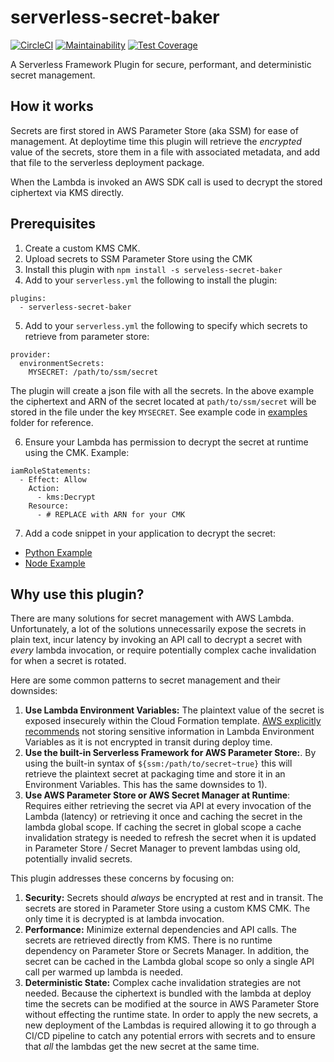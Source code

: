 # serverless-secret-baker

[![CircleCI](https://circleci.com/gh/vacasaoss/serverless-secret-baker.svg?style=svg)](https://circleci.com/gh/vacasaoss/serverless-secret-baker) [![Maintainability](https://api.codeclimate.com/v1/badges/40209674df1a65e0112b/maintainability)](https://codeclimate.com/github/vacasaoss/serverless-secret-baker/maintainability) [![Test Coverage](https://api.codeclimate.com/v1/badges/40209674df1a65e0112b/test_coverage)](https://codeclimate.com/github/vacasaoss/serverless-secret-baker/test_coverage)

A Serverless Framework Plugin for secure, performant, and deterministic secret
management.

## How it works

Secrets are first stored in AWS Parameter Store (aka SSM) for ease of management. At deploytime time this plugin will retrieve the _encrypted_ value of the secrets, store them in a file with associated metadata, and add that file to the serverless deployment package.

When the Lambda is invoked an AWS SDK call is used to decrypt the stored ciphertext via KMS directly.

## Prerequisites

1. Create a custom KMS CMK.
2. Upload secrets to SSM Parameter Store using the CMK
3. Install this plugin with `npm install -s serveless-secret-baker`
4. Add to your `serverless.yml` the following to install the plugin:

```
plugins:
  - serverless-secret-baker
```

5. Add to your `serverless.yml` the following to specify which secrets to retrieve from parameter store:

```
provider:
  environmentSecrets:
    MYSECRET: /path/to/ssm/secret
```

The plugin will create a json file with all the secrets. In the above example the ciphertext and ARN of the secret located at `path/to/ssm/secret` will be stored in the file under the key `MYSECRET`.
See example code in [examples](/examples) folder for reference.

6. Ensure your Lambda has permission to decrypt the secret at runtime using the CMK. Example:

```
iamRoleStatements:
  - Effect: Allow
    Action:
      - kms:Decrypt
    Resource:
      - # REPLACE with ARN for your CMK
```

7. Add a code snippet in your application to decrypt the secret:

- [Python Example](/examples/handler.py)
- [Node Example](/examples/handler.js)

## Why use this plugin?

There are many solutions for secret management with AWS Lambda. Unfortunately, a lot of the solutions unnecessarily expose the secrets in plain text, incur latency by invoking an API call to decrypt a secret with _every_ lambda invocation, or require potentially complex cache invalidation for when a secret is rotated.

Here are some common patterns to secret management and their downsides:

1. **Use Lambda Environment Variables:** The plaintext value of the secret is exposed insecurely within the Cloud Formation template. [AWS explicitly recommends](https://docs.aws.amazon.com/lambda/latest/dg/env_variables.html) not storing sensitive information in Lambda Environment Variables as it is not encrypted in transit during deploy time.
2. **Use the built-in Serverless Framework for AWS Parameter Store:**. By using the built-in syntax of `${ssm:/path/to/secret~true}` this will retrieve the plaintext secret at packaging time and store it in an Environment Variables. This has the same downsides to 1).
3. **Use AWS Parameter Store or AWS Secret Manager at Runtime**: Requires either retrieving the secret via API at every invocation of the Lambda (latency) or retrieving it once and caching the secret in the lambda global scope. If caching the secret in global scope a cache invalidation strategy is needed to refresh the secret when it is updated in Parameter Store / Secret Manager to prevent lambdas using old, potentially invalid secrets.

This plugin addresses these concerns by focusing on:

1. **Security:** Secrets should _always_ be encrypted at rest and in transit. The secrets are stored in Parameter Store using a custom KMS CMK. The only time it is decrypted is at lambda invocation.
2. **Performance:** Minimize external dependencies and API calls. The secrets are retrieved directly from KMS. There is no runtime dependency on Parameter Store or Secrets Manager. In addition, the secret can be cached in the Lambda global scope so only a single API call per warmed up lambda is needed.
3. **Deterministic State:** Complex cache invalidation strategies are not needed. Because the ciphertext is bundled with the lambda at deploy time the secrets can be modified at the source in AWS Parameter Store without effecting the runtime state. In order to apply the new secrets, a new deployment of the Lambdas is required allowing it to go through a CI/CD pipeline to catch any potential errors with secrets and to ensure that _all_ the lambdas get the new secret at the same time.
